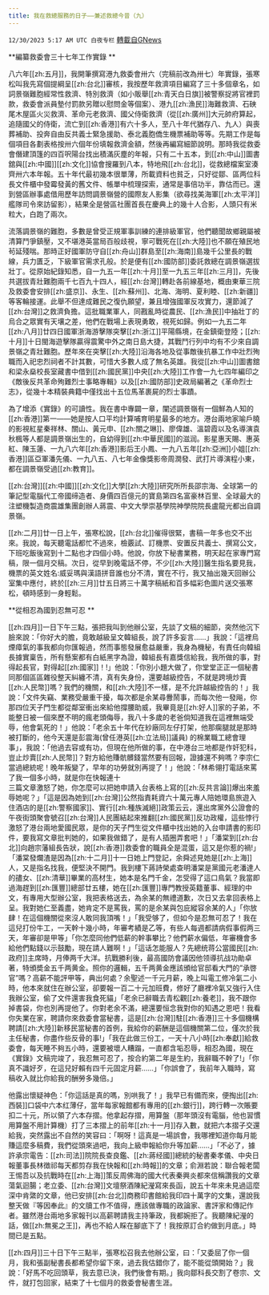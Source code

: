 ```yaml
---
title: 我在救總服務的日子——兼述救總今昔（九）
---
```

`12/30/2023 5:17 AM UTC 白夜专栏` [轉載自GNews](https://gnews.org/articles/2166411)

**編纂救委會三十七年工作實錄  **
  
八六年[[zh:五月]]，我開筆撰寫港九救委會卅六（完稿前改為卅七）年實錄，張寒松叫我先寫個提綱呈[[zh:台北]]審核，我按歷年救濟項目編寫了三十多個章名，如詞景嶺難胞經常性救濟、特別救濟（如小販舉[[zh:青天白日旗]]被警察捉將官裡罰款，救委會派員墊付罰款另贈以慰問金等個案）、港九[[zh:漁民]]海難救濟、石硤尾木屋區火災救濟、革命元老救濟、國父侍衛救濟（從[[zh:廣州]]大元帥府算起，追隨國父的侍衛，流亡到[[zh:香港]]有六十多人，至八十年代猶存八、九人）與喪葬補助、投奔自由反共義士緊急援助、泰北義胞僑生機票補助等等。先期工作是每個項目各劃表格按卅六個年份填報救濟金額，然後再編寫細節說明。那時我從救委會僭建頂篷的四百呎陽台找出積滿灰塵的年報，只有二十五本，到[[zh:中山]]圖書舘與[[zh:中國]][[zh:文化]]協會搜羅到八本，特地飛[[zh:台北]]，從救總檔案室湊齊卅六本年報。五十年代最初幾本很單薄，所載資料也貧乏，只好從鄒、區两位科長文件櫃中發霉發黃的舊文件、帳單中梳理探索，通常是事倍功半，靠估而已。還到營區辦事處借用歷年訪問調景嶺營的國際友人影集（欲尋找美海軍[[zh:太平洋]]艦隊司令來訪留影），結果全是營區社團首長在慶典上的幾十人合影，人頭只有米粒大，白跑了兩次。  

流落調景嶺的難胞，多數是曾受正規軍事訓練的連排級軍官，他們聽聞故鄉親屬被清算鬥爭鎮壓，又不堪港英當局百般歧視，寧可戰死在[[zh:大陸]]也不願在殖民地茍延殘喘。那時正好國軍防守自[[zh:舟山]]群島至[[zh:海南]]島幾千公里長的戰線，兵力匱乏，下級軍官需求孔般。於是便有[[zh:國防部]]委託救總在調景嶺選拔壯丁。從原始紀錄知悉，自一九五一年[[zh:十月]]至一九五三年[[zh:三月]]，先後共選拔青壯難胞兩千七百九十四人，經[[zh:台灣]]轉赴各前線基地，概由東華三院及救委會安排[[zh:盛京]]、永生、[[zh:蘇州]]、北海、海明、夏利睦、[[zh:新疆]]等客輪接運。此舉不但達成難民之復仇願望，兼且增強國軍反攻實力，還節減了[[zh:台灣]]之救濟負擔。這批職業軍人，同戡亂時從農民、[[zh:漁民]]中抽壯丁的烏合之眾實有天壤之差，他們在戰場上表現勇敢，視死如歸。例如一九五二年[[zh:八月]]廿四日國軍浙海游擊隊突擊[[zh:浙江]]平陽縣境，在金鎮衛登陸；[[zh:十月]]十日閩海遊擊隊贏得震驚中外之南日島大捷，其戰鬥行列中均有不少來自調景嶺之青壯難胞。歷年來在突擊[[zh:大陸]]沿海各地及從事敵後抗暴工作中壯烈殉職而入祀忠烈祠者不計其數，可惜大多數人成了無名英雄。我從[[zh:中山]]圖書舘和梁永燊校長室藏書中借到[[zh:國民黨]]中央[[zh:大陸]]工作會一九七四年編印之《敵後反共革命殉難烈士事略專輯》以及[[zh:國防部]]史政局編著之《革命烈士志》，從幾十本精裝典籍中僅找出十五位馬革裹屍的烈士事蹟。  

為了增添《實錄》的可讀性。我在書中專闢一章，闡述調景嶺有一個鮮為人知的[[zh:香港]]第一——她是按人口平均計算哺育明星最多的地方。港台兩地家喻戶曉的影視紅星秦祥林、關山、黃元申、[[zh:關之琳]]、廖偉雄、溫碧霞以及名導演袁秋楓等人都是調景嶺出生的，自幼得到[[zh:中華民國]]的滋润。影星惠天賜、惠英紅、陳玉蓮、一九八六年[[zh:香港]]影后王小鳳、一九八五年[[zh:亞洲]]小姐[[zh:香港]]區亞軍潘先儀、一九八五、八七年金像獎影帝周潤發、武打片導演程小東，都在調景嶺受過[[zh:教育]]。  

[[zh:台灣]][[zh:中國]][[zh:文化]]大學[[zh:大陸]]研究所所長邵宗海、全球第一的筆記型電腦代工帝國缔造者、身價四百億元的寶島第四名富豪林百里、全球最大的注塑機製造商震雄集團創辦人蔣震、中文大學崇基學院神學院院長盧龍光都出自調景嶺。  

[[zh:二月]]廿一日上午，張寒松說，[[zh:台北]]催得很緊，書稿一年多也交不出來。我說，每天聽電話都忙不過來，檢覈試、訂機票、安置反共義士、撰寫公文，下班吃飯後寫到十二點也才四個小時。他說，你放下秘書業務，明天起在家專門寫稿，限一個月交稿。次日，從早到晚電話不停，不少[[zh:大陸]]醫生指名要見我，機票的英文姓名:威妥瑪與漢語拼音誰也分不清，實在不行，我又抽出幾天回辦公室集中應付，終於[[zh:三月]]廿五日將三十萬字稿紙和百多幅彩色圖片送交張寒松，頓時感到一身輕鬆。  
  
**從相忍為國到忍無可忍  **
  
[[zh:四月]]一日下午三點，張把我叫到他辦公室，先談了文稿的細節，突然他沉下臉來說：「你好大的膽，竟敢越級呈文韓組長，說了許多妄言……」我說：「這裡烏煙瘴氣的事我都向你匯報過，然而事態發展愈益嚴重，我身為機秘，有責任向韓組長據實稟告，所有懸案都有白紙黑字為證，韓組長有嘉獎信給我，我所做的事，對得起長官，對得起[[zh:國家]]！!」他說：「你別小題大做了，你堂堂正正一個秘書同那個區區雜役整天糾纏不清，真有失身份，還要越級控告，不就是跨境炒賣[[zh:人民幣]]嗎？我們的機關，和[[zh:大陸]]不一樣，是不允許越級控告的！」我說：「文件失竊、業務受嚴重干擾，每次都是余某尋釁鬧事，而每次他一發飚，你那四位天子門生都從鄰室衝出來給他撐腰助威，我畢竟是[[zh:好人]]家的子弟，不能整日被一個來歷不明的瘋老頭侮辱，我八十多歲的老爸倘知道我在這裡無端受辱，他會氣死的！」他說：「老余五十年代在紗廠同左仔打架，他那瘸腿就是那時被打斷的，他今天還是彭震海(曾任港英[[zh:立法局]]議員) 的棉業職工總會理事」，我說：「他過去容或有功，但現在他所做的事，在中港台三地都是作奸犯科，豈止炒賣[[zh:人民幣]]？對方給他賺骯髒錢當然要有回報，證據還不夠嗎？李宗仁當過總統呢！晚年叛變了，早年的功勞就別再提了！」他說：「林希翎打電話來罵了我一個多小時，就是你在快報連十  
三篇文章激怒了她，你怎麼可以把她申請入台表格上寫的[[zh:反共言論]]爆出來羞辱她呢？」「這是因為她到[[zh:台灣]]公然指責耗資六十萬元專人陪她環島旅遊入住酒店的是[[zh:警察國家]]、實行[[zh:種族滅絕]]政策云云，還出席黨外公證會的午夜街頭聚會號召[[zh:台灣]]人民團結起來推翻[[zh:國民黨]]反功政權，這些悖行激怒了港台兩地愛國民眾，是你的天子門生從文件櫃中找出她的入台申請書的影印件，要我寫文章批判她的，如果我做錯了，是有人插圈弄套吧！」「潘棠到[[zh:台北]]向趙宗藩組長告狀，說[[zh:香港]]救委會的職員全是混蛋，這又是你惹的禍!」「潘棠發爛渣是因為[[zh:十二月]]十一日她上門登記，余舜述見她是[[zh:上海]]人，又是指名找我，便堅決不開門。我到樓下蔣詩榮處查明潘棠是黨國元老潘達人的孻女、[[zh:清華]]畢業的高材生，她本是名門千金，怎受得了這口鳥氣？我當即過海趕到[[zh:匯豐]]總部廿五樓，她在[[zh:匯豐]]專門教授英籍董事、經理的中文，有專用大型辦公室，我把表格送去，為余某的無禮道歉，次日又去拿回表格上呈。我對她仁至義盡，她肯定不是罵我，罵的是余某與包庇縱容余某的人」「你放肆！在這個機關從來沒人敢同我頂嘴！」「我受够了，但如今是忍無可忍了！我在這兒打份牛工，一天幹十幾小時，年審考績是乙等，有些人每週都請病假事假两三天，年審卻是甲等」「你怎麼同他們低薪的幹事攀比？他們薪水偏低，年審機會多給他們點錢以示鼓勵，現在請人難啊！」「這话怎能服人？先總统蒋公當國民[[zh:政府]]主席時，月俸两千大洋。抗戰勝利後，最高國防會議因他领導抗战功勛卓著，特頒奬金五千两黄金。照你的邏輯，五千两黄金應該頒给官邸看大門的”承啓官”嗎？高薪不能評甲等，典出何處？余聖述一千元月薪，晚上叫電工修冷氣二小時，他本來就住在辦公室，卻要報一百二十元加班費，修好了廳裡冷氣又強行入住我辦公室，偷了文件還害我食死貓」「老余已辭職去青松觀[[zh:養老]]，我不跟你掉書袋，你也別再提他了。你對老余不滿，總還要恒念我對你的知遇之恩吧！我看你失業在家，聘請你來救委會當秘書，這是[[zh:台灣]]駐[[zh:香港]]三十多個機構聘請[[zh:大陸]]新移民當秘書的首例，我給你的薪酬是這個機關第二位，僅次於我主任秘書，你盡作些反骨的事!」「我在此做三份工，一天十八小時[[zh:奉獻]]給救委會，每天睡不夠五小時，還要被壞人糟蹋，一直都含垢忍辱，相忍為國，現在《實錄》文稿完竣了，我忍無可忍了，按合約第二年是生約，我辭職不幹了!」「你真不識好歹，在這兒好賴有四千元固定月薪……」「你誤會了，我前年入職時，寫稿收入就比你給我的酬勞多幾倍。」  

他露出懷疑神色：「你這話是真的嗎，別哄我了！」我早已有備而來，便掏出[[zh:西裝]]口袋中六本红薄仔，當年每家報館都有專用的[[zh:銀行]]，跨行轉一次賬要扣二十元，所以領了六本存摺。他拿起存摺，用算盤（那年頭沒有電腦，他也習慣用算盤不用計算機）打了三本摺上的前年[[zh:十一月]]存入數，就把六本摺子交還給我，突然露出不自然的笑容曰：「啊呀！這真是一場誤會，我哪裡知道你每月能賺這麼多稿費，我們從頭來過吧，我向上級申報給你升等加薪……」「不必了，據許承宗電告：[[zh:司法]]院院長查良鑑、[[zh:蔣经國]]總統的秘書秦孝儀、中央日報董事長林徴祁每天都剪存我在快報和[[zh:時報]]的文章；俞淵若說：聯合報老闆王惕吾以及抗戰時在[[zh:上海]]策反周佛海的國大代表秦興炎都來信稱讚我的文章蕩氣迴腸；老立委、[[zh:台灣]]文壇祭酒陳紀瀅寫來長函，說五十年來未見過這麼深中肯綮的文章，他已安排[[zh:台北]]商務印書館給我印四十萬字的文集，還說我整天做『等因奉此』的文牘工作不值得，應該做專職的政論家、書評家和傳記作者。雖然港台兩地多家報刊以高薪聘請我主持筆政，我都婉拒了。我聽陳紀瀅的話，做[[zh:無冕之王]]，再也不給人睬在腳底下了！我按原訂合約做到月底。」時間已是五點。  

[[zh:四月]]三十日下午三點半，張寒松召我去他辦公室，曰：「又委屈了你一個月，我和張副秘書長都希望你留下來，過去我估錯你了，能不能從頭開始？」我說：「好馬不吃回頭草，我去意已決，我們後會有期。」我向鄒科長交割了卷宗、文件，就打包回家，結束了十七個月的救委會秘書生涯。
